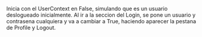 Inicia con el UserContext en False, simulando que es un usuario deslogueado inicialmente. Al ir a la seccion del Login, se pone un usuario y contrasena cualquiera y va a cambiar a True, haciendo aparecer la pestana de Profile y Logout.
